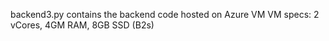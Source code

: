 backend3.py contains the backend code hosted on Azure VM
VM specs: 2 vCores, 4GM RAM, 8GB SSD (B2s)
